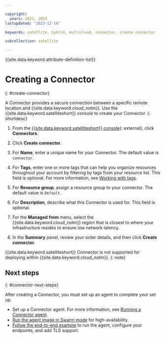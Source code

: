 ```yaml
---

copyright:
  years: 2023, 2023
lastupdated: "2023-12-14"

keywords: satellite, hybrid, multicloud, connector, create connector

subcollection: satellite

---
```


{{site.data.keyword.attribute-definition-list}}

# Creating a Connector
{: #create-connector}

A Connector provides a secure connection between a specific remote location and {{site.data.keyword.cloud_notm}}. Use the {{site.data.keyword.satelliteshort}} console to create your Connector.
{: shortdesc}

1. From the [{{site.data.keyword.satelliteshort}} console](https://cloud.ibm.com/satellite/locations){: external}, click **Connectors**.

1. Click **Create connector**.

1. For **Name**, enter a unique name for your Connector. The default value is `connector`.

1. For **Tags**, enter one or more tags that can help you organize resources throughout your account by filtering by tags from your resource list. This field is optional. For more information, see [Working with tags](/docs/account?topic=account-tag).

1. For **Resource group**, assign a resource group to your connector. The default value is `Default`.

1. For **Description**, describe what this Connector is used for. This field is optional.

1. For the **Managed from** menu, select the {{site.data.keyword.cloud_notm}} region that is closest to where your infrastructure resides to ensure low network latency.

1. In the **Summary** panel, review your order details, and then click **Create connector**. 

{{site.data.keyword.satelliteshort}} Connector is not supported for deploying within {{site.data.keyword.cloud_notm}}.
{: note}

## Next steps
{: #connector-next-steps}

After creating a Connector, you must set up an agent to complete your set up.

- Set up a Connector agent. For more information, see [Running a Connector agent](/docs/satellite?topic=satellite-run-agent-locally).
- [Run the agent image in Swarm mode](/docs/satellite?topic=satellite-run-agent-swarm) for high-availability.
- [Follow the end-to-end example](/docs/satellite?topic=satellite-end-to-end) to run the agent, configure your endpoints, and add TLS support.





